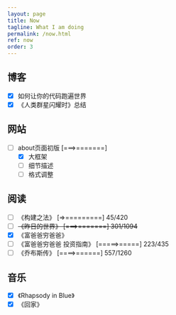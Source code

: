 ```yaml
---
layout: page
title: Now
tagline: What I am doing
permalink: /now.html
ref: now
order: 3
---
```


## 博客
- [x] 如何让你的代码跑遍世界
- [x] 《人类群星闪耀时》总结

## 网站
- [ ] about页面初版 \[===>=======\]
  - [x] 大框架
  - [ ] 细节描述
  - [ ] 格式调整

## 阅读
- [ ] 《构建之法》 \[=>=========\] 45/420
- [ ] ~~《昨日的世界》 \[===>=======\] 301/1094~~
- [x] 《富爸爸穷爸爸》
- [ ] 《富爸爸穷爸爸 投资指南》 \[=====>=====\] 223/435
- [ ] 《乔布斯传》 \[====>======\] 557/1260

## 音乐
- [x] 《Rhapsody in Blue》
- [x] 《回家》
